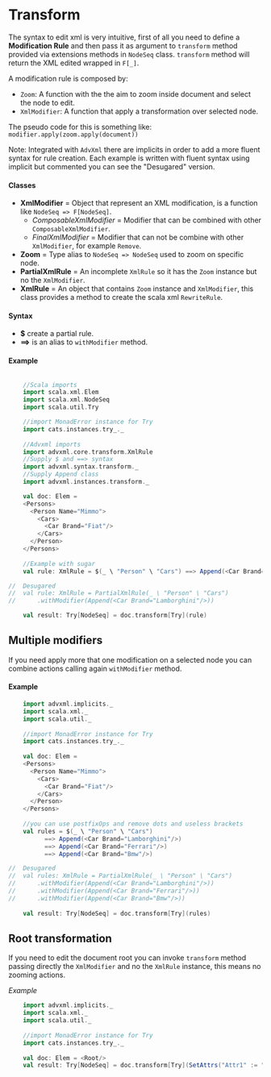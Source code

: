 # Transform
The syntax to edit xml is very intuitive, first of all you need to define a **Modification Rule**
and then pass it as argument to `transform` method provided via extensions methods in `NodeSeq` class. 
`transform` method will return the XML edited wrapped in `F[_]`.

A modification rule is composed by:
- `Zoom`: A function with the the aim to zoom inside document and select the node to edit.
- `XmlModifier`: A function that apply a transformation over selected node.

The pseudo code for this is something like: `modifier.apply(zoom.apply(document))`

Note: Integrated with `AdvXml` there are implicits in order to add a more fluent syntax for rule creation.
Each example is written with fluent syntax using implicit but commented you can see the "Desugared" version.
 
#### Classes
- **XmlModifier** = Object that represent an XML modification, is a function like `NodeSeq => F[NodeSeq]`.
   - *ComposableXmlModifier* = Modifier that can be combined with other `ComposableXmlModifier`.
   - *FinalXmlModifier* = Modifier that can not be combine with other `XmlModifier`, for example `Remove`.
- **Zoom** = Type alias to `NodeSeq => NodeSeq` used to zoom on specific node.
- **PartialXmlRule** = An incomplete `XmlRule` so it has the `Zoom` instance but no the `XmlModifier`.
- **XmlRule** = An object that contains `Zoom` instance and `XmlModifier`, this class provides a method to create the 
scala xml `RewriteRule`.

#### Syntax
- **$** create a partial rule.
- **==>** is an alias to `withModifier` method.
 
#### Example
```scala

    //Scala imports
    import scala.xml.Elem
    import scala.xml.NodeSeq
    import scala.util.Try

    //import MonadError instance for Try
    import cats.instances.try_._
    
    //Advxml imports
    import advxml.core.transform.XmlRule
    //Supply $ and ==> syntax
    import advxml.syntax.transform._
    //Supply Append class
    import advxml.instances.transform._

    val doc: Elem = 
    <Persons>
      <Person Name="Mimmo">
        <Cars>
          <Car Brand="Fiat"/>
        </Cars>
      </Person>
    </Persons>
    
    //Example with sugar
    val rule: XmlRule = $(_ \ "Person" \ "Cars") ==> Append(<Car Brand="Lamborghini"/>) 

//  Desugared
//  val rule: XmlRule = PartialXmlRule(_ \ "Person" \ "Cars")
//      .withModifier(Append(<Car Brand="Lamborghini"/>))

    val result: Try[NodeSeq] = doc.transform[Try](rule)
```

## Multiple modifiers
If you need apply more that one modification on 
a selected node you can combine actions calling again `withModifier` method.

#### Example
```scala
    import advxml.implicits._
    import scala.xml._
    import scala.util._
   
    //import MonadError instance for Try
    import cats.instances.try_._
    
    val doc: Elem = 
    <Persons>
      <Person Name="Mimmo">
        <Cars>
          <Car Brand="Fiat"/>
        </Cars>
      </Person>
    </Persons>
    
    //you can use postfixOps and remove dots and useless brackets 
    val rules = $(_ \ "Person" \ "Cars") 
          ==> Append(<Car Brand="Lamborghini"/>)
          ==> Append(<Car Brand="Ferrari"/>)
          ==> Append(<Car Brand="Bmw"/>)

//  Desugared
//  val rules: XmlRule = PartialXmlRule(_ \ "Person" \ "Cars")
//      .withModifier(Append(<Car Brand="Lamborghini"/>))
//      .withModifier(Append(<Car Brand="Ferrari"/>))
//      .withModifier(Append(<Car Brand="Bmw"/>))
        
    val result: Try[NodeSeq] = doc.transform[Try](rules)  
```

## Root transformation
If you need to edit the document root you can invoke `transform` method passing directly 
the `XmlModifier` and no the `XmlRule` instance, this means no zooming actions.

 *Example*
```scala
    import advxml.implicits._
    import scala.xml._
    import scala.util._
    
    //import MonadError instance for Try
    import cats.instances.try_._
    
    val doc: Elem = <Root/>
    val result: Try[NodeSeq] = doc.transform[Try](SetAttrs("Attr1" := "TEST"))
```